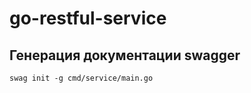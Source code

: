 # go-restful-service

## Генерация документации swagger

```shell
swag init -g cmd/service/main.go
```
